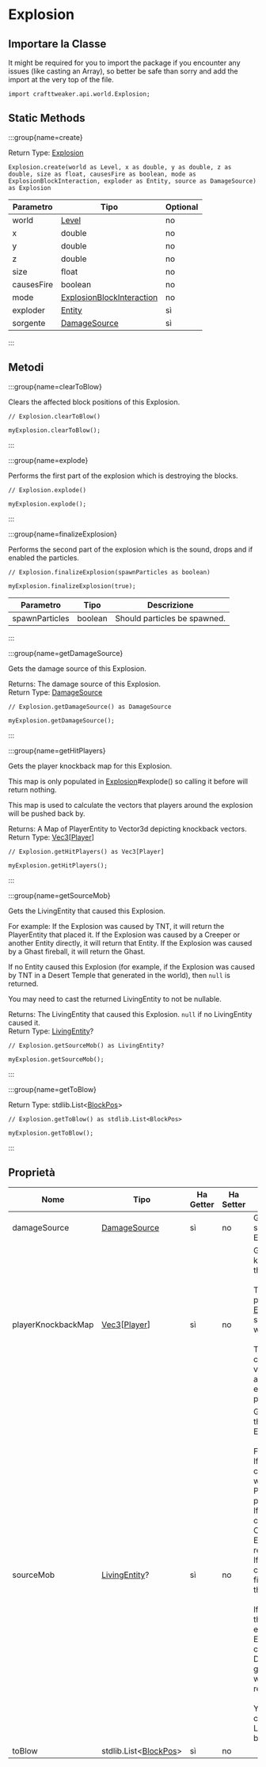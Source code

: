 # Explosion

## Importare la Classe

It might be required for you to import the package if you encounter any issues (like casting an Array), so better be safe than sorry and add the import at the very top of the file.
```zenscript
import crafttweaker.api.world.Explosion;
```


## Static Methods

:::group{name=create}

Return Type: [Explosion](/vanilla/api/world/Explosion)

```zenscript
Explosion.create(world as Level, x as double, y as double, z as double, size as float, causesFire as boolean, mode as ExplosionBlockInteraction, exploder as Entity, source as DamageSource) as Explosion
```

| Parametro  | Tipo                                                                      | Optional |
| ---------- | ------------------------------------------------------------------------- | -------- |
| world      | [Level](/vanilla/api/world/Level)                                         | no       |
| x          | double                                                                    | no       |
| y          | double                                                                    | no       |
| z          | double                                                                    | no       |
| size       | float                                                                     | no       |
| causesFire | boolean                                                                   | no       |
| mode       | [ExplosionBlockInteraction](/vanilla/api/world/ExplosionBlockInteraction) | no       |
| exploder   | [Entity](/vanilla/api/entity/Entity)                                      | sì       |
| sorgente   | [DamageSource](/vanilla/api/world/DamageSource)                           | sì       |


:::

## Metodi

:::group{name=clearToBlow}

Clears the affected block positions of this Explosion.

```zenscript
// Explosion.clearToBlow()

myExplosion.clearToBlow();
```

:::

:::group{name=explode}

Performs the first part of the explosion which is destroying the blocks.

```zenscript
// Explosion.explode()

myExplosion.explode();
```

:::

:::group{name=finalizeExplosion}

Performs the second part of the explosion which is the sound, drops and if enabled the particles.

```zenscript
// Explosion.finalizeExplosion(spawnParticles as boolean)

myExplosion.finalizeExplosion(true);
```

| Parametro      | Tipo    | Descrizione                  |
| -------------- | ------- | ---------------------------- |
| spawnParticles | boolean | Should particles be spawned. |


:::

:::group{name=getDamageSource}

Gets the damage source of this Explosion.

Returns: The damage source of this Explosion.  
Return Type: [DamageSource](/vanilla/api/world/DamageSource)

```zenscript
// Explosion.getDamageSource() as DamageSource

myExplosion.getDamageSource();
```

:::

:::group{name=getHitPlayers}

Gets the player knockback map for this Explosion.

 This map is only populated in [Explosion](/vanilla/api/world/Explosion)#explode() so calling it before will return nothing.

 This map is used to calculate the vectors that players around the explosion will be pushed back by.

Returns: A Map of PlayerEntity to Vector3d depicting knockback vectors.  
Return Type: [Vec3](/vanilla/api/util/math/Vec3)[[Player](/vanilla/api/entity/type/player/Player)]

```zenscript
// Explosion.getHitPlayers() as Vec3[Player]

myExplosion.getHitPlayers();
```

:::

:::group{name=getSourceMob}

Gets the LivingEntity that caused this Explosion.

 For example: If the Explosion was caused by TNT, it will return the PlayerEntity that placed it. If the Explosion was caused by a Creeper or another Entity directly, it will return that Entity. If the Explosion was caused by a Ghast fireball, it will return the Ghast.

 If no Entity caused this Explosion (for example, if the Explosion was caused by TNT in a Desert Temple that generated in the world), then `null` is returned.

 You may need to cast the returned LivingEntity to not be nullable.

Returns: The LivingEntity that caused this Explosion. `null` if no LivingEntity caused it.  
Return Type: [LivingEntity](/vanilla/api/entity/LivingEntity)?

```zenscript
// Explosion.getSourceMob() as LivingEntity?

myExplosion.getSourceMob();
```

:::

:::group{name=getToBlow}

Return Type: stdlib.List&lt;[BlockPos](/vanilla/api/util/math/BlockPos)&gt;

```zenscript
// Explosion.getToBlow() as stdlib.List<BlockPos>

myExplosion.getToBlow();
```

:::


## Proprietà

| Nome               | Tipo                                                                                  | Ha Getter | Ha Setter | Descrizione                                                                                                                                                                                                                                                                                                                                                                                                                                                                                                                                                                                                                                                                                                 |
| ------------------ | ------------------------------------------------------------------------------------- | --------- | --------- | ----------------------------------------------------------------------------------------------------------------------------------------------------------------------------------------------------------------------------------------------------------------------------------------------------------------------------------------------------------------------------------------------------------------------------------------------------------------------------------------------------------------------------------------------------------------------------------------------------------------------------------------------------------------------------------------------------------- |
| damageSource       | [DamageSource](/vanilla/api/world/DamageSource)                                       | sì        | no        | Gets the damage source of this Explosion.                                                                                                                                                                                                                                                                                                                                                                                                                                                                                                                                                                                                                                                                   |
| playerKnockbackMap | [Vec3](/vanilla/api/util/math/Vec3)[[Player](/vanilla/api/entity/type/player/Player)] | sì        | no        | Gets the player knockback map for this Explosion. <br />  <br />  This map is only populated in [Explosion](/vanilla/api/world/Explosion)#explode() so calling it before will return nothing. <br />  <br />  This map is used to calculate the vectors that players around the explosion will be pushed back by.                                                                                                                                                                                                                                                                                                                                                                   |
| sourceMob          | [LivingEntity](/vanilla/api/entity/LivingEntity)?                                     | sì        | no        | Gets the LivingEntity that caused this Explosion. <br />  <br />  For example: <br />  If the Explosion was caused by TNT, it will return the PlayerEntity that placed it. <br />  If the Explosion was caused by a Creeper or another Entity directly, it will return that Entity. <br />  If the Explosion was caused by a Ghast fireball, it will return the Ghast. <br />  <br />  If no Entity caused this Explosion (for example, if the Explosion was caused by TNT in a Desert Temple that <br />  generated in the world), then `null` is returned. <br />  <br />  You may need to cast the returned LivingEntity to not be nullable. |
| toBlow             | stdlib.List&lt;[BlockPos](/vanilla/api/util/math/BlockPos)&gt;            | sì        | no        |                                                                                                                                                                                                                                                                                                                                                                                                                                                                                                                                                                                                                                                                                                             |

